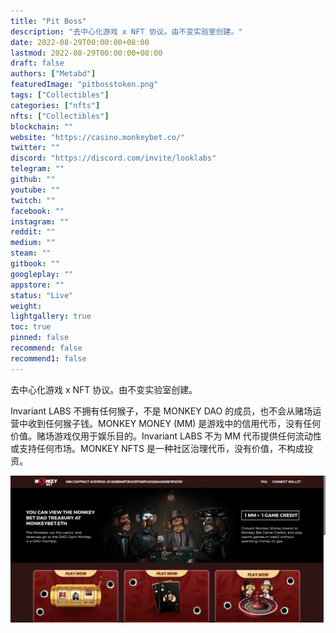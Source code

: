 ```yaml
---
title: "Pit Boss"
description: "去中心化游戏 x NFT 协议。由不变实验室创建。"
date: 2022-08-29T00:00:00+08:00
lastmod: 2022-08-29T00:00:00+08:00
draft: false
authors: ["Metabd"]
featuredImage: "pitbosstoken.png"
tags: ["Collectibles"]
categories: ["nfts"]
nfts: ["Collectibles"]
blockchain: ""
website: "https://casino.monkeybet.co/"
twitter: ""
discord: "https://discord.com/invite/looklabs"
telegram: ""
github: ""
youtube: ""
twitch: ""
facebook: ""
instagram: ""
reddit: ""
medium: ""
steam: ""
gitbook: ""
googleplay: ""
appstore: ""
status: "Live"
weight: 
lightgallery: true
toc: true
pinned: false
recommend: false
recommend1: false
---
```

去中心化游戏 x NFT 协议。由不变实验室创建。

Invariant LABS 不拥有任何猴子，不是 MONKEY DAO 的成员，也不会从赌场运营中收到任何猴子钱。MONKEY MONEY (MM) 是游戏中的信用代币，没有任何价值。赌场游戏仅用于娱乐目的。Invariant LABS 不为 MM 代币提供任何流动性或支持任何市场。MONKEY NFTS 是一种社区治理代币，没有价值，不构成投资。

![nft](2134_new.png)